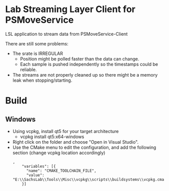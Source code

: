 # Lab Streaming Layer Client for PSMoveService
LSL application to stream data from PSMoveService-Client

There are still some problems:

* The srate is IRREGULAR
    * Position might be polled faster than the data can change.
	* Each sample is pushed independently so the timestamps could be reliable.
* The streams are not properly cleaned up so there might be a memory leak when stopping/starting.

# Build

## Windows

* Using vcpkg, install qt5 for your target architecture
    * vcpkg install qt5:x64-windows
* Right click on the folder and choose "Open in Visual Studio".
* Use the CMake menu to edit the configuration, and add the following section (change vcpkg location accordingly)
    ```
    ,
        "variables": [{
          "name": "CMAKE_TOOLCHAIN_FILE",
          "value": "E:\\SachsLab\\Tools\\Misc\\vcpkg\\scripts\\buildsystems\\vcpkg.cmake"
        }]
    ```